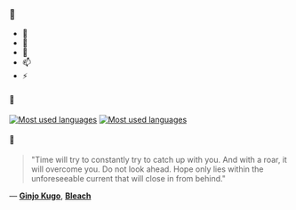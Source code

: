 ### 👋

- 🔭
- 🌱
- 💬
- 📫
- ⚡

#### 🧏

[![Most used languages](https://github-readme-stats-aynah.vercel.app/api/top-langs/?username=aynh&theme=solarized-dark&langs_count=6&layout=compact&hide_title=true)](https://github.com/anuraghazra/github-readme-stats#gh-dark-mode-only)
[![Most used languages](https://github-readme-stats-aynah.vercel.app/api/top-langs/?username=aynh&theme=solarized-light&langs_count=6&layout=compact&hide_title=true)](https://github.com/anuraghazra/github-readme-stats#gh-light-mode-only)

#### 💬

> "Time will try to constantly try to catch up with you. And with a roar, it will overcome you. Do not look ahead. Hope only lies within the unforeseeable current that will close in from behind."

&mdash; [**Ginjo Kugo**](https://myanimelist.net/character.php?q=Ginjo%20Kugo&cat=character), [**Bleach**](https://myanimelist.net/search/all?q=Bleach&cat=all)
